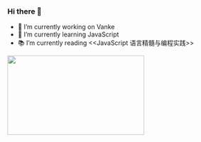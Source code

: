 ### Hi there 👋

- 🔭 I’m currently working on Vanke
- 🌱 I’m currently learning JavaScript
- 📚 I’m currently reading <<JavaScript 语言精髓与编程实践>>

<img src='https://pbs.twimg.com/media/Em318BPVEAEN0p4?format=jpg&name=medium' width='308' height='178'></img>
<!--
**Yill625/Yill625** is a ✨ _special_ ✨ repository because its `README.md` (this file) appears on your GitHub profile.
Here are some ideas to get you started:
- 🔭 I’m currently working on Vanke
- 🌱 I’m currently learning JavaScript
- 👯 I’m looking to collaborate on ...
- 🤔 I’m looking for help with ...
- 💬 Ask me about ...
- 📫 How to reach me: ...
- 😄 Pronouns: ...
- ⚡ Fun fact: ...
-->
